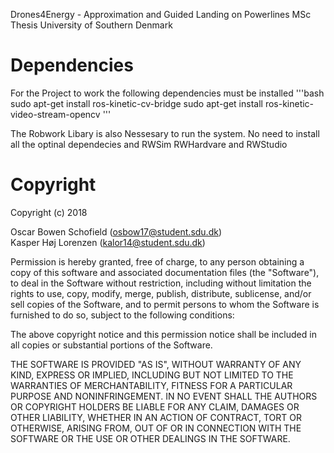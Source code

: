 Drones4Energy - Approximation and Guided Landing on Powerlines MSc Thesis
University of Southern Denmark

# Dependencies
For the Project to work the following dependencies must be installed
'''bash
sudo apt-get install ros-kinetic-cv-bridge
sudo apt-get install ros-kinetic-video-stream-opencv
'''

The Robwork Libary is also Nessesary to run the system. No need to install all the optinal dependecies and RWSim RWHardvare and RWStudio




# Copyright

Copyright (c) 2018


Oscar Bowen Schofield (osbow17@student.sdu.dk) \
Kasper Høj Lorenzen  (kalor14@student.sdu.dk)

Permission is hereby granted, free of charge, to any person obtaining a copy
of this software and associated documentation files (the "Software"), to deal
in the Software without restriction, including without limitation the rights
to use, copy, modify, merge, publish, distribute, sublicense, and/or sell
copies of the Software, and to permit persons to whom the Software is
furnished to do so, subject to the following conditions:

The above copyright notice and this permission notice shall be included in all
copies or substantial portions of the Software.

THE SOFTWARE IS PROVIDED "AS IS", WITHOUT WARRANTY OF ANY KIND, EXPRESS OR
IMPLIED, INCLUDING BUT NOT LIMITED TO THE WARRANTIES OF MERCHANTABILITY,
FITNESS FOR A PARTICULAR PURPOSE AND NONINFRINGEMENT. IN NO EVENT SHALL THE
AUTHORS OR COPYRIGHT HOLDERS BE LIABLE FOR ANY CLAIM, DAMAGES OR OTHER
LIABILITY, WHETHER IN AN ACTION OF CONTRACT, TORT OR OTHERWISE, ARISING FROM,
OUT OF OR IN CONNECTION WITH THE SOFTWARE OR THE USE OR OTHER DEALINGS IN THE
SOFTWARE.

